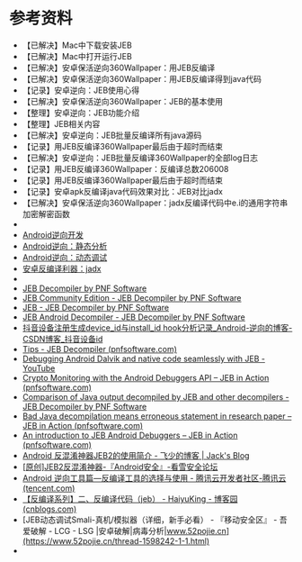 # 参考资料

* 【已解决】Mac中下载安装JEB
* 【已解决】Mac中打开运行JEB
* 【已解决】安卓保活逆向360Wallpaper：用JEB反编译
* 【已解决】安卓保活逆向360Wallpaper：用JEB反编译得到java代码
* 【记录】安卓逆向：JEB使用心得
* 【已解决】安卓保活逆向360Wallpaper：JEB的基本使用
* 【整理】安卓逆向：JEB功能介绍
* 【整理】JEB相关内容
* 【已解决】安卓逆向：JEB批量反编译所有java源码
* 【记录】用JEB反编译360Wallpaper最后由于超时而结束
* 【已解决】安卓逆向：JEB批量反编译360Wallpaper的全部log日志
* 【记录】用JEB反编译360Wallpaper：反编译总数206008
* 【记录】用JEB反编译360Wallpaper最后由于超时而结束
* 【记录】安卓apk反编译java代码效果对比：JEB对比jadx
* 【已解决】安卓保活逆向360Wallpaper：jadx反编译代码中e.i的通用字符串加密解密函数
* 
* [Android逆向开发](https://book.crifan.org/books/android_reverse_dev/website/)
* [Android逆向：静态分析](https://book.crifan.org/books/android_re_static_analysis/website/)
* [Android逆向：动态调试](https://book.crifan.org/books/android_re_dynamic_debug/website/)
* [安卓反编译利器：jadx](https://book.crifan.org/books/android_re_decompile_jadx/website/)
* 
* [JEB Decompiler by PNF Software](https://www.pnfsoftware.com/)
* [JEB Community Edition - JEB Decompiler by PNF Software](https://www.pnfsoftware.com/jeb/community-edition)
* [JEB - JEB Decompiler by PNF Software](https://www.pnfsoftware.com/jeb/)
* [JEB Android Decompiler - JEB Decompiler by PNF Software](https://www.pnfsoftware.com/jeb/android)
* [抖音设备注册生成device_id与install_id hook分析记录_Android-逆向的博客-CSDN博客_抖音设备id](https://blog.csdn.net/android_so/article/details/108442681?spm=1001.2014.3001.5501)
* [Tips - JEB Decompiler (pnfsoftware.com)](https://www.pnfsoftware.com/jeb/manual/tips/#bulk-decompilations)
* [Debugging Android Dalvik and native code seamlessly with JEB - YouTube](https://www.youtube.com/watch?v=qfnvR7nA0wU)
* [Crypto Monitoring with the Android Debuggers API – JEB in Action (pnfsoftware.com)](https://www.pnfsoftware.com/blog/crypto-monitoring-android-debuggers-api/)
* [Comparison of Java output decompiled by JEB and other decompilers - JEB Decompiler by PNF Software](https://www.pnfsoftware.com/jeb1/comp)
* [Bad Java decompilation means erroneous statement in research paper – JEB in Action (pnfsoftware.com)](https://www.pnfsoftware.com/blog/bad-apk-decompilation-means-partial-erroneous-conclusion-in-research-paper/)
* [An introduction to JEB Android Debuggers – JEB in Action (pnfsoftware.com)](https://www.pnfsoftware.com/blog/jeb-android-debuggers/)
* [Android 反混淆神器JEB2的使用简介 - 飞少的博客 | Jack's Blog](http://jackzhang.info/2018/08/28/Android-反混淆神器JEB2的使用简介/)
* [[原创]JEB2反混淆神器-『Android安全』-看雪安全论坛](https://bbs.pediy.com/thread-227046.htm)
* [Android 逆向工具篇—反编译工具的选择与使用 - 腾讯云开发者社区-腾讯云 (tencent.com)](https://cloud.tencent.com/developer/news/535738)
* [【反编译系列】二、反编译代码（jeb） - HaiyuKing - 博客园 (cnblogs.com)](https://www.cnblogs.com/whycxb/p/9141060.html)
* [JEB动态调试Smali-真机/模拟器（详细，新手必看） - 『移动安全区』 - 吾爱破解 - LCG - LSG |安卓破解|病毒分析|www.52pojie.cn](https://www.52pojie.cn/thread-1598242-1-1.html)
* 
